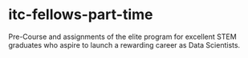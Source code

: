 # itc-fellows-part-time
Pre-Course and assignments of the elite program for excellent STEM graduates who aspire to launch a rewarding career as Data Scientists.
